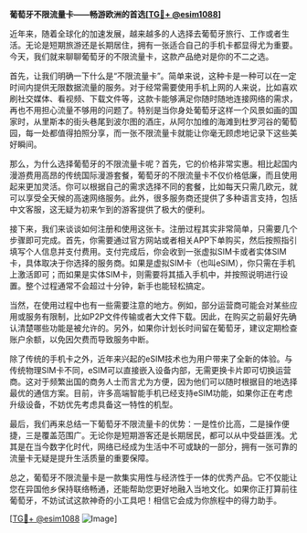 **葡萄牙不限流量卡——畅游欧洲的首选[[TG💪+ @esim1088](https://t.me/s/esim1088)]**

近年来，随着全球化的加速发展，越来越多的人选择去葡萄牙旅行、工作或者生活。无论是短期旅游还是长期居住，拥有一张适合自己的手机卡都显得尤为重要。今天，我们就来聊聊葡萄牙的不限流量卡，这款产品绝对是你的不二之选。

首先，让我们明确一下什么是“不限流量卡”。简单来说，这种卡是一种可以在一定时间内提供无限数据流量的服务。对于经常需要使用手机上网的人来说，比如喜欢刷社交媒体、看视频、下载文件等，这款卡能够满足你随时随地连接网络的需求，再也不用担心流量不够用的问题了。特别是当你身处葡萄牙这样一个风景如画的国家时，从里斯本的街头巷尾到波尔图的酒庄，从阿尔加维的海滩到杜罗河谷的葡萄园，每一处都值得拍照分享，而一张不限流量卡就能让你毫无顾虑地记录下这些美好瞬间。

那么，为什么选择葡萄牙的不限流量卡呢？首先，它的价格非常实惠。相比起国内漫游费用高昂的传统国际漫游套餐，葡萄牙的不限流量卡不仅价格低廉，而且使用起来更加灵活。你可以根据自己的需求选择不同的套餐，比如每天只需几欧元，就可以享受全天候的高速网络服务。此外，很多服务商还提供了多种语言支持，包括中文客服，这无疑为初来乍到的游客提供了极大的便利。

接下来，我们来谈谈如何注册和使用这张卡。注册过程其实非常简单，只需要几个步骤即可完成。首先，你需要通过官方网站或者相关APP下单购买，然后按照指引填写个人信息并支付费用。支付完成后，你会收到一张虚拟SIM卡或者实体SIM卡，具体取决于你选择的服务商。如果是虚拟SIM卡（也叫eSIM），你只需在手机上激活即可；而如果是实体SIM卡，则需要将其插入手机中，并按照说明进行设置。整个过程通常不会超过十分钟，新手也能轻松搞定。

当然，在使用过程中也有一些需要注意的地方。例如，部分运营商可能会对某些应用或服务有限制，比如P2P文件传输或者大文件下载。因此，在购买之前最好先确认清楚哪些功能是被允许的。另外，如果你计划长时间留在葡萄牙，建议定期检查账户余额，以免因欠费而导致服务中断。

除了传统的手机卡之外，近年来兴起的eSIM技术也为用户带来了全新的体验。与传统物理SIM卡不同，eSIM可以直接嵌入设备内部，无需更换卡片即可切换运营商。这对于频繁出国的商务人士而言尤为方便，因为他们可以随时根据目的地选择最优的通信方案。目前，许多高端智能手机已经支持eSIM功能，如果你正在考虑升级设备，不妨优先考虑具备这一特性的机型。

最后，我们再来总结一下葡萄牙不限流量卡的优势：一是性价比高，二是操作便捷，三是覆盖范围广。无论你是短期游客还是长期居民，都可以从中受益匪浅。尤其是在当今数字化时代，网络已经成为生活中不可或缺的一部分，拥有一张可靠的流量卡无疑是提升生活质量的重要保障。

总之，葡萄牙不限流量卡是一款集实用性与经济性于一体的优秀产品。它不仅能让您在异国他乡保持联络畅通，还能帮助您更好地融入当地文化。如果你正打算前往葡萄牙，不妨试试这款神奇的小工具吧！相信它会成为你旅程中的得力助手。

[[TG💪+ @esim1088](https://t.me/s/esim1088) ![Image](https://i.postimg.cc/4NQfJmqS/Snipaste-2025-05-13-00-14-12.png)]